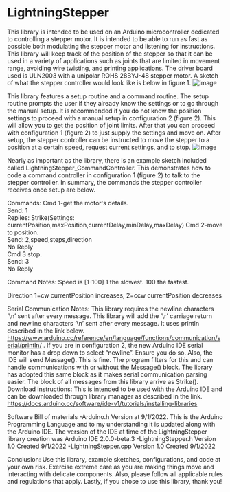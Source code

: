 # LightningStepper
  This library is intended to be used on an Arduino microcontroller dedicated to controlling a stepper motor. It is intended to be able to run as fast as possible both modulating the stepper motor and listening for instructions. This library will keep track of the position of the stepper so that it can be used in a variety of applications such as joints that are limited in movement range, avoiding wire twisting, and printing applications. The driver board used is ULN2003 with a unipolar ROHS 28BYJ-48 stepper motor. A sketch of what the stepper controller would look like is below in figure 1.
![image](https://user-images.githubusercontent.com/62961062/187962426-64dd087f-8b12-4b27-abb2-20dabaf72682.png)

This library features a setup routine and a command routine. The setup routine prompts the user if they already know the settings or to go through the manual setup. It is recommended if you do not know the position settings to proceed with a manual setup in configuration 2 (figure 2). This will allow you to get the position of joint limits. After that you can proceed with configuration 1 (figure 2) to just supply the settings and move on. After setup, the stepper controller can be instructed to move the stepper to a position at a certain speed, request current settings, and to stop.
![image](https://user-images.githubusercontent.com/62961062/187963050-2b6200fd-7d73-456b-bc7e-75c22da09f01.png)

Nearly as important as the library, there is an example sketch included called LightningStepper_CommandController. This demonstrates how to code a command controller in configuration 1 (figure 2) to talk to the stepper controller. In summary, the commands the stepper controller receives once setup are below.

Commands:
Cmd 1-get the motor's details.  
Send: 1      
Replies: Strike(Settings: currentPosition,maxPosition,currentDelay,minDelay,maxDelay)
Cmd 2-move to position.            
Send: 2,speed,steps,direction     
No Reply              
Cmd 3 stop.             
Send: 3         
No Reply

Command Notes:
Speed is [1-100]   1 the slowest. 100 the fastest.

Direction 1=cw currentPosition increases, 2=ccw currentPosition decreases

Serial Communication Notes:	
  This library requires the newline characters ‘\n’ sent after every message. This library will add the ‘\r’ carriage return and newline characters ‘\n’ sent after every message. It uses println described in the link below.
https://www.arduino.cc/reference/en/language/functions/communication/serial/println/ .
  If you are in configuration 2, the new Arduino IDE serial monitor has a drop down to select “newline”. Ensure you do so. Also, the IDE will send Message(<whatever you typed>). This is fine. The program filters for this and can handle communications with or without the Message() block. The library has adopted this same block as it makes serial communication parsing easier. The block of all messages from this library arrive as Strike(<the response>).
Download instructions:
This is intended to be used with the Arduino IDE and can be downloaded through library manager as described in the link.
https://docs.arduino.cc/software/ide-v1/tutorials/installing-libraries

Software Bill of materials
-Arduino.h   Version at 9/1/2022. This is the Arduino Programming Language and to my understanding it is updated along with the Arduino IDE. The version of the IDE at time of the LightningStepper library creation was Arduino IDE 2.0.0-beta.3
-LightningStepper.h  Version 1.0 Created 9/1/2022
-LightningStepper.cpp  Version 1.0 Created 9/1/2022

Conclusion:
Use this library, example sketches, configurations, and code at your own risk. Exercise extreme care as you are making things move and interacting with delicate components. Also, please follow all applicable rules and regulations that apply. Lastly, if you chose to use this library, thank you! 

